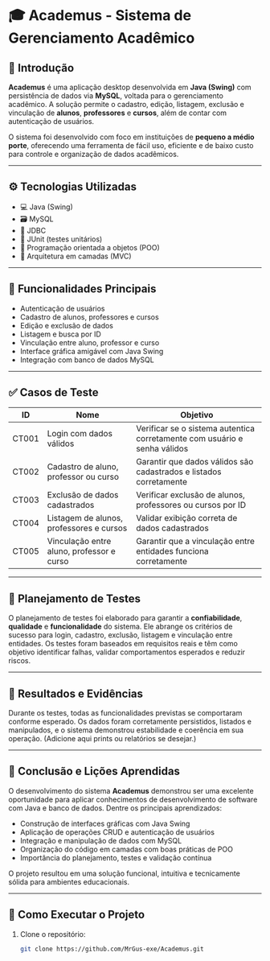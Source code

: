 # 🎓 Academus - Sistema de Gerenciamento Acadêmico

## 📌 Introdução

**Academus** é uma aplicação desktop desenvolvida em **Java (Swing)** com persistência de dados via **MySQL**, voltada para o gerenciamento acadêmico. A solução permite o cadastro, edição, listagem, exclusão e vinculação de **alunos**, **professores** e **cursos**, além de contar com autenticação de usuários.

O sistema foi desenvolvido com foco em instituições de **pequeno a médio porte**, oferecendo uma ferramenta de fácil uso, eficiente e de baixo custo para controle e organização de dados acadêmicos.

---

## ⚙️ Tecnologias Utilizadas

- 💻 Java (Swing)
- 🗃️ MySQL
- 🔌 JDBC
- 🧪 JUnit (testes unitários)
- 🧠 Programação orientada a objetos (POO)
- 📁 Arquitetura em camadas (MVC)

---

## 🧠 Funcionalidades Principais

- Autenticação de usuários
- Cadastro de alunos, professores e cursos
- Edição e exclusão de dados
- Listagem e busca por ID
- Vinculação entre aluno, professor e curso
- Interface gráfica amigável com Java Swing
- Integração com banco de dados MySQL

---

## ✅ Casos de Teste

| ID     | Nome                                       | Objetivo                                                                 |
|--------|--------------------------------------------|--------------------------------------------------------------------------|
| CT001  | Login com dados válidos                    | Verificar se o sistema autentica corretamente com usuário e senha válidos |
| CT002  | Cadastro de aluno, professor ou curso      | Garantir que dados válidos são cadastrados e listados corretamente      |
| CT003  | Exclusão de dados cadastrados              | Verificar exclusão de alunos, professores ou cursos por ID               |
| CT004  | Listagem de alunos, professores e cursos   | Validar exibição correta de dados cadastrados                           |
| CT005  | Vinculação entre aluno, professor e curso  | Garantir que a vinculação entre entidades funciona corretamente         |

---

## 🧪 Planejamento de Testes

O planejamento de testes foi elaborado para garantir a **confiabilidade**, **qualidade** e **funcionalidade** do sistema. Ele abrange os critérios de sucesso para login, cadastro, exclusão, listagem e vinculação entre entidades. Os testes foram baseados em requisitos reais e têm como objetivo identificar falhas, validar comportamentos esperados e reduzir riscos.

---

## 🧾 Resultados e Evidências

Durante os testes, todas as funcionalidades previstas se comportaram conforme esperado. Os dados foram corretamente persistidos, listados e manipulados, e o sistema demonstrou estabilidade e coerência em sua operação. (Adicione aqui prints ou relatórios se desejar.)

---

## 🧠 Conclusão e Lições Aprendidas

O desenvolvimento do sistema **Academus** demonstrou ser uma excelente oportunidade para aplicar conhecimentos de desenvolvimento de software com Java e banco de dados. Dentre os principais aprendizados:

- Construção de interfaces gráficas com Java Swing
- Aplicação de operações CRUD e autenticação de usuários
- Integração e manipulação de dados com MySQL
- Organização do código em camadas com boas práticas de POO
- Importância do planejamento, testes e validação contínua

O projeto resultou em uma solução funcional, intuitiva e tecnicamente sólida para ambientes educacionais.

---

## 🚀 Como Executar o Projeto

1. Clone o repositório:
   ```bash
   git clone https://github.com/MrGus-exe/Academus.git
